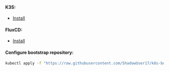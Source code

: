 #### K3S:
- [Install](https://github.com/ShadowUser17/BasicInstalls/blob/master/kubernetes/k3s-cluster-install.md)

#### FluxCD:
- [Install](https://github.com/ShadowUser17/BasicInstalls/blob/master/fluxcd/README.md)

#### Configure bootstrap repository:
```bash
kubectl apply -f "https://raw.githubusercontent.com/ShadowUser17/k8s-bootstrap/master/flux/k8s-bootstrap.yaml"
```
